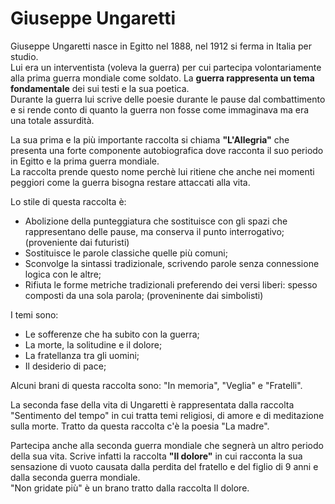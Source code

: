 # Giuseppe Ungaretti

Giuseppe Ungaretti nasce in Egitto nel 1888, nel 1912 si ferma in Italia per studio. \
Lui era un interventista (voleva la guerra) per cui partecipa volontariamente alla prima guerra mondiale come soldato. La **guerra rappresenta un tema fondamentale** dei sui testi e la sua poetica. \
Durante la guerra lui scrive delle poesie durante le pause dal combattimento e si rende conto di quanto la guerra non fosse come immaginava ma era una totale assurdità.

La sua prima e la più importante raccolta si chiama **"L'Allegria"** che presenta una forte componente autobiografica dove racconta il suo periodo in Egitto e la prima guerra mondiale. \
La raccolta prende questo nome perchè lui ritiene che anche nei momenti peggiori come la guerra bisogna restare attaccati alla vita.

Lo stile di questa raccolta è:

- Abolizione della punteggiatura che sostituisce con gli spazi che rappresentano delle pause, ma conserva il punto interrogativo; (proveniente dai futuristi)
- Sostituisce le parole classiche quelle più comuni;
- Sconvolge la sintassi tradizionale, scrivendo parole senza connessione logica con le altre;
- Rifiuta le forme metriche tradizionali preferendo dei versi liberi: spesso composti da una sola parola; (proveninente dai simbolisti)

I temi sono:

- Le sofferenze che ha subito con la guerra;
- La morte, la solitudine e il dolore;
- La fratellanza tra gli uomini;
- Il desiderio di pace;

Alcuni brani di questa raccolta sono: "In memoria", "Veglia" e "Fratelli".

La seconda fase della vita di Ungaretti è rappresentata dalla raccolta "Sentimento del tempo" in cui tratta temi religiosi, di amore e di meditazione sulla morte.
Tratto da questa raccolta c'è la poesia "La madre".

Partecipa anche alla seconda guerra mondiale che segnerà un altro periodo della sua vita. Scrive infatti la raccolta **"Il dolore"**
in cui racconta la sua sensazione di vuoto causata dalla perdita del fratello e del figlio di 9 anni e dalla seconda guerra mondiale. \
"Non gridate più" è un brano tratto dalla raccolta Il dolore.

